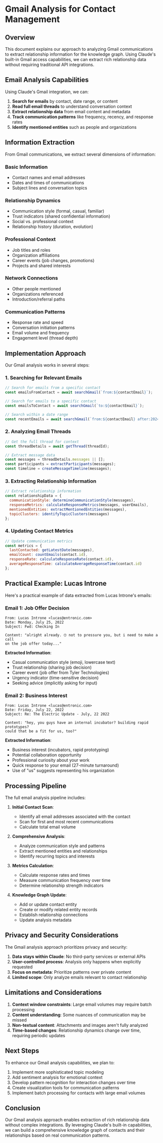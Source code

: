 # Gmail Analysis for Contact Management

## Overview
This document explains our approach to analyzing Gmail communications to extract relationship information for the knowledge graph. Using Claude's built-in Gmail access capabilities, we can extract rich relationship data without requiring traditional API integrations.

## Email Analysis Capabilities

Using Claude's Gmail integration, we can:

1. **Search for emails** by contact, date range, or content
2. **Read full email threads** to understand conversation context
3. **Extract relationship data** from email content and metadata
4. **Track communication patterns** like frequency, recency, and response rates
5. **Identify mentioned entities** such as people and organizations

## Information Extraction

From Gmail communications, we extract several dimensions of information:

### Basic Information
- Contact names and email addresses
- Dates and times of communications
- Subject lines and conversation topics

### Relationship Dynamics
- Communication style (formal, casual, familiar)
- Trust indicators (shared confidential information)
- Social vs. professional context
- Relationship history (duration, evolution)

### Professional Context
- Job titles and roles
- Organization affiliations
- Career events (job changes, promotions)
- Projects and shared interests

### Network Connections
- Other people mentioned
- Organizations referenced
- Introduction/referral paths

### Communication Patterns
- Response rate and speed
- Conversation initiation patterns
- Email volume and frequency
- Engagement level (thread depth)

## Implementation Approach

Our Gmail analysis works in several steps:

### 1. Searching for Relevant Emails

```javascript
// Search for emails from a specific contact
const emailsFromContact = await searchGmail(`from:${contactEmail}`);

// Search for emails to a specific contact
const emailsToContact = await searchGmail(`to:${contactEmail}`);

// Search within a date range
const recentEmails = await searchGmail(`from:${contactEmail} after:2024/01/01`);
```

### 2. Analyzing Email Threads

```javascript
// Get the full thread for context
const threadDetails = await getThread(threadId);

// Extract message data
const messages = threadDetails.messages || [];
const participants = extractParticipants(messages);
const timeline = createMessageTimeline(messages);
```

### 3. Extracting Relationship Information

```javascript
// Extract relationship information
const relationshipData = {
  communicationStyle: determineCommunicationStyle(messages),
  responseMetrics: calculateResponseMetrics(messages, userEmails),
  mentionedEntities: extractMentionedEntities(messages),
  topicClusters: identifyTopicClusters(messages)
};
```

### 4. Updating Contact Metrics

```javascript
// Update communication metrics
const metrics = {
  lastContacted: getLatestDate(messages),
  emailCount: countEmails(contact.id),
  responseRate: calculateResponseRate(contact.id),
  averageResponseTime: calculateAverageResponseTime(contact.id)
};
```

## Practical Example: Lucas Introne

Here's a practical example of data extracted from Lucas Introne's emails:

### Email 1: Job Offer Decision
```
From: Lucas Introne <lucas@entronic.com>
Date: Monday, July 25, 2022
Subject: Fwd: Checking In

Content: "alright already. 🙄 not to pressure you, but i need to make a call 
on the job offer today..."
```

**Extracted Information**:
- Casual communication style (emoji, lowercase text)
- Trust relationship (sharing job decision)
- Career event (job offer from Tyler Technologies)
- Urgency indicator (time-sensitive decision)
- Seeking advice (implicitly asking for input)

### Email 2: Business Interest
```
From: Lucas Introne <lucas@entronic.com>
Date: Friday, July 22, 2022
Subject: Re: The Electric Update - July, 22 2022

Content: "hey, you guys have an internal incubator? building rapid prototypes? 
could that be a fit for us, too?"
```

**Extracted Information**:
- Business interest (incubators, rapid prototyping)
- Potential collaboration opportunity
- Professional curiosity about your work
- Quick response to your email (27-minute turnaround)
- Use of "us" suggests representing his organization

## Processing Pipeline

The full email analysis pipeline includes:

1. **Initial Contact Scan**:
   - Identify all email addresses associated with the contact
   - Scan for first and most recent communications
   - Calculate total email volume

2. **Comprehensive Analysis**:
   - Analyze communication style and patterns
   - Extract mentioned entities and relationships
   - Identify recurring topics and interests

3. **Metrics Calculation**:
   - Calculate response rates and times
   - Measure communication frequency over time
   - Determine relationship strength indicators

4. **Knowledge Graph Update**:
   - Add or update contact entity
   - Create or modify related entity records
   - Establish relationship connections
   - Update analysis metadata

## Privacy and Security Considerations

The Gmail analysis approach prioritizes privacy and security:

1. **Data stays within Claude**: No third-party services or external APIs
2. **User-controlled process**: Analysis only happens when explicitly requested
3. **Focus on metadata**: Prioritize patterns over private content
4. **Limited scope**: Only analyze emails relevant to contact relationship

## Limitations and Considerations

1. **Context window constraints**: Large email volumes may require batch processing
2. **Content understanding**: Some nuances of communication may be missed
3. **Non-textual content**: Attachments and images aren't fully analyzed
4. **Time-based changes**: Relationship dynamics change over time, requiring periodic updates

## Next Steps

To enhance our Gmail analysis capabilities, we plan to:

1. Implement more sophisticated topic modeling
2. Add sentiment analysis for emotional context
3. Develop pattern recognition for interaction changes over time
4. Create visualization tools for communication patterns
5. Implement batch processing for contacts with large email volumes

## Conclusion

Our Gmail analysis approach enables extraction of rich relationship data without complex integrations. By leveraging Claude's built-in capabilities, we can build a comprehensive knowledge graph of contacts and their relationships based on real communication patterns.
